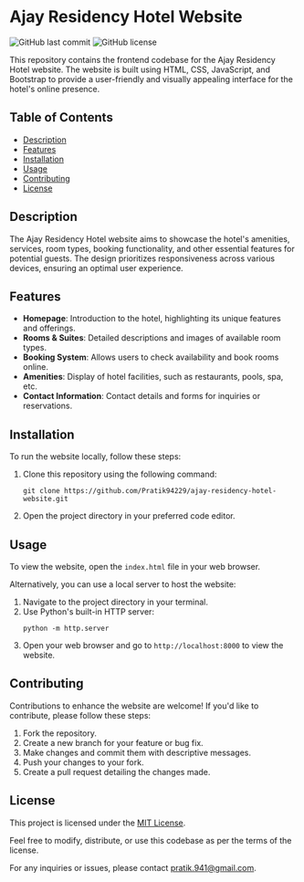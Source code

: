 # Ajay Residency Hotel Website
![GitHub last commit](https://img.shields.io/github/last-commit/Pratik94229/Ajay-Residency)
![GitHub license](https://img.shields.io/github/license/Pratik94229/Ajay-Residency)

This repository contains the frontend codebase for the Ajay Residency Hotel website. The website is built using HTML, CSS, JavaScript, and Bootstrap to provide a user-friendly and visually appealing interface for the hotel's online presence.

## Table of Contents

- [Description](#description)
- [Features](#features)
- [Installation](#installation)
- [Usage](#usage)
- [Contributing](#contributing)
- [License](#license)

## Description

The Ajay Residency Hotel website aims to showcase the hotel's amenities, services, room types, booking functionality, and other essential features for potential guests. The design prioritizes responsiveness across various devices, ensuring an optimal user experience.

## Features

- **Homepage**: Introduction to the hotel, highlighting its unique features and offerings.
- **Rooms & Suites**: Detailed descriptions and images of available room types.
- **Booking System**: Allows users to check availability and book rooms online.
- **Amenities**: Display of hotel facilities, such as restaurants, pools, spa, etc.
- **Contact Information**: Contact details and forms for inquiries or reservations.

## Installation

To run the website locally, follow these steps:

1. Clone this repository using the following command:
   ```
   git clone https://github.com/Pratik94229/ajay-residency-hotel-website.git
   ```

2. Open the project directory in your preferred code editor.

## Usage

To view the website, open the `index.html` file in your web browser.

Alternatively, you can use a local server to host the website:

1. Navigate to the project directory in your terminal.
2. Use Python's built-in HTTP server:
   ```
   python -m http.server
   ```
3. Open your web browser and go to `http://localhost:8000` to view the website.

## Contributing

Contributions to enhance the website are welcome! If you'd like to contribute, please follow these steps:

1. Fork the repository.
2. Create a new branch for your feature or bug fix.
3. Make changes and commit them with descriptive messages.
4. Push your changes to your fork.
5. Create a pull request detailing the changes made.

## License

This project is licensed under the [MIT License](LICENSE).

Feel free to modify, distribute, or use this codebase as per the terms of the license.

For any inquiries or issues, please contact pratik.941@gmail.com.

